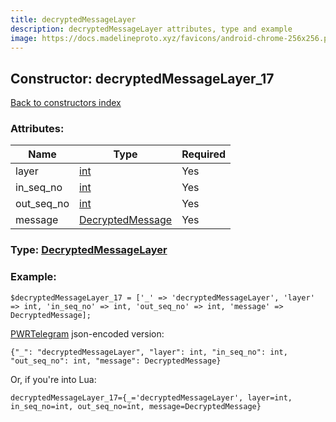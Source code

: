 ```yaml
---
title: decryptedMessageLayer
description: decryptedMessageLayer attributes, type and example
image: https://docs.madelineproto.xyz/favicons/android-chrome-256x256.png
---
```

## Constructor: decryptedMessageLayer\_17  
[Back to constructors index](index.md)



### Attributes:

| Name     |    Type       | Required |
|----------|---------------|----------|
|layer|[int](../types/int.md) | Yes|
|in\_seq\_no|[int](../types/int.md) | Yes|
|out\_seq\_no|[int](../types/int.md) | Yes|
|message|[DecryptedMessage](../types/DecryptedMessage.md) | Yes|



### Type: [DecryptedMessageLayer](../types/DecryptedMessageLayer.md)


### Example:

```
$decryptedMessageLayer_17 = ['_' => 'decryptedMessageLayer', 'layer' => int, 'in_seq_no' => int, 'out_seq_no' => int, 'message' => DecryptedMessage];
```  

[PWRTelegram](https://pwrtelegram.xyz) json-encoded version:

```
{"_": "decryptedMessageLayer", "layer": int, "in_seq_no": int, "out_seq_no": int, "message": DecryptedMessage}
```


Or, if you're into Lua:  


```
decryptedMessageLayer_17={_='decryptedMessageLayer', layer=int, in_seq_no=int, out_seq_no=int, message=DecryptedMessage}

```


